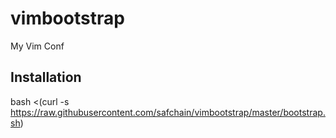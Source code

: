 vimbootstrap
============

My Vim Conf

Installation
------------

bash <(curl -s https://raw.githubusercontent.com/safchain/vimbootstrap/master/bootstrap.sh)
